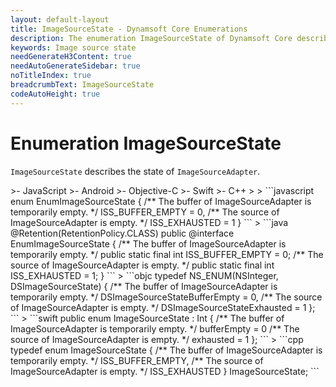 ```yaml
---
layout: default-layout
title: ImageSourceState - Dynamsoft Core Enumerations
description: The enumeration ImageSourceState of Dynamsoft Core describes the state of ImageSourceAdapter.
keywords: Image source state
needGenerateH3Content: true
needAutoGenerateSidebar: true
noTitleIndex: true
breadcrumbText: ImageSourceState
codeAutoHeight: true
---
```


# Enumeration ImageSourceState

`ImageSourceState` describes the state of `ImageSourceAdapter`.

<div class="sample-code-prefix template2"></div>
   >- JavaScript
   >- Android
   >- Objective-C
   >- Swift
   >- C++
   >
>
```javascript
enum EnumImageSourceState
{
   /** The buffer of ImageSourceAdapter is temporarily empty. */
   ISS_BUFFER_EMPTY = 0,
   /** The source of ImageSourceAdapter is empty. */
   ISS_EXHAUSTED = 1
}
```
>
```java
@Retention(RetentionPolicy.CLASS)
public @interface EnumImageSourceState
{
   /** The buffer of ImageSourceAdapter is temporarily empty. */
   public static final int ISS_BUFFER_EMPTY = 0;
   /** The source of ImageSourceAdapter is empty. */
   public static final int ISS_EXHAUSTED = 1;
}
```
>
```objc
typedef NS_ENUM(NSInteger, DSImageSourceState)
{
   /** The buffer of ImageSourceAdapter is temporarily empty. */
   DSImageSourceStateBufferEmpty = 0,
   /** The source of ImageSourceAdapter is empty. */
   DSImageSourceStateExhausted = 1
};
```
>
```swift
public enum ImageSourceState : Int
{
   /** The buffer of ImageSourceAdapter is temporarily empty. */
   bufferEmpty = 0
   /** The source of ImageSourceAdapter is empty. */
   exhausted = 1
};
```
>
```cpp
typedef enum ImageSourceState
{
   /** The buffer of ImageSourceAdapter is temporarily empty. */
   ISS_BUFFER_EMPTY,
   /** The source of ImageSourceAdapter is empty. */
   ISS_EXHAUSTED
} ImageSourceState;
```
